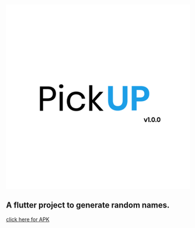 <p align="center"><img src="android/app/src/main/res/mipmap-hdpi/ic_launcher.png"></p>

## A flutter project to generate random names.
[click here for APK](https://github.com/Aman-zishan/PickUP/blob/master/app-armeabi-v7a-release.apk)
